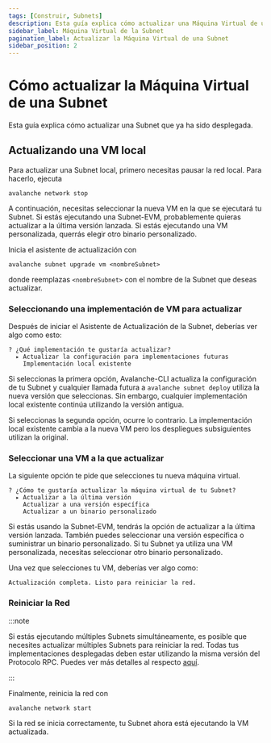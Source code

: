 ```yaml
---
tags: [Construir, Subnets]
description: Esta guía explica cómo actualizar una Máquina Virtual de una Subnet desplegada.
sidebar_label: Máquina Virtual de la Subnet
pagination_label: Actualizar la Máquina Virtual de una Subnet
sidebar_position: 2
---
```


# Cómo actualizar la Máquina Virtual de una Subnet

Esta guía explica cómo actualizar una Subnet que ya ha sido desplegada.

## Actualizando una VM local

Para actualizar una Subnet local, primero necesitas pausar la red local. Para hacerlo, ejecuta

```shell
avalanche network stop
```

A continuación, necesitas seleccionar la nueva VM en la que se ejecutará tu Subnet. Si estás ejecutando una Subnet-EVM,
probablemente quieras actualizar a la última versión lanzada. Si estás ejecutando una VM personalizada, querrás
elegir otro binario personalizado.

Inicia el asistente de actualización con

```shell
avalanche subnet upgrade vm <nombreSubnet>
```

donde reemplazas `<nombreSubnet>` con el nombre de la Subnet que deseas actualizar.

### Seleccionando una implementación de VM para actualizar

Después de iniciar el Asistente de Actualización de la Subnet, deberías ver algo como esto:

```text
? ¿Qué implementación te gustaría actualizar?
  ▸ Actualizar la configuración para implementaciones futuras
    Implementación local existente
```

Si seleccionas la primera opción, Avalanche-CLI actualiza la configuración de tu Subnet y cualquier llamada futura a
`avalanche subnet deploy` utiliza la nueva versión que seleccionas. Sin embargo, cualquier implementación local existente
continúa utilizando la versión antigua.

Si seleccionas la segunda opción, ocurre lo contrario. La implementación local existente cambia
a la nueva VM pero los despliegues subsiguientes utilizan la original.

### Seleccionar una VM a la que actualizar

La siguiente opción te pide que selecciones tu nueva máquina virtual.

```text
? ¿Cómo te gustaría actualizar la máquina virtual de tu Subnet?
  ▸ Actualizar a la última versión
    Actualizar a una versión específica
    Actualizar a un binario personalizado
```

Si estás usando la Subnet-EVM, tendrás la opción de actualizar a la última versión lanzada.
También puedes seleccionar una versión específica o suministrar un binario personalizado. Si tu Subnet ya
utiliza una VM personalizada, necesitas seleccionar otro binario personalizado.

Una vez que selecciones tu VM, deberías ver algo como:

```text
Actualización completa. Listo para reiniciar la red.
```

### Reiniciar la Red

:::note

Si estás ejecutando múltiples Subnets simultáneamente, es posible que necesites actualizar múltiples Subnets para reiniciar
la red. Todas tus implementaciones desplegadas deben estar utilizando la misma versión del Protocolo RPC. Puedes ver más
detalles al respecto [aquí](/build/subnet/info/troubleshoot-subnet.md#incompatible-rpc-version-for-custom-vm).

:::

Finalmente, reinicia la red con

```shell
avalanche network start
```

Si la red se inicia correctamente, tu Subnet ahora está ejecutando la VM actualizada.
